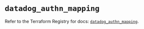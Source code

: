 # `datadog_authn_mapping`

Refer to the Terraform Registry for docs: [`datadog_authn_mapping`](https://registry.terraform.io/providers/datadog/datadog/3.68.0/docs/resources/authn_mapping).
